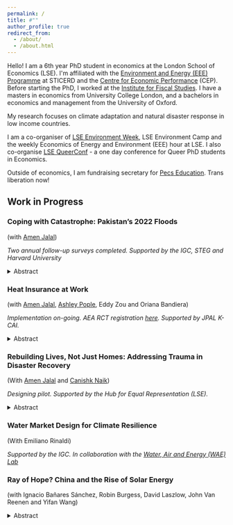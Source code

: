 ```yaml
---
permalink: /
title: #""
author_profile: true
redirect_from: 
  - /about/
  - /about.html
---
```


Hello! I am a 6th year PhD student in economics at the London School of Economics (LSE). I'm affiliated with the [Environment and Energy (EEE) Programme](https://sticerd.lse.ac.uk/_new/our-work/economics-of-environment-and-energy/) at STICERD and the [Centre for Economic Performance](https://cep.lse.ac.uk/_new/people/person.asp?id=11236#:~:text=Pol%20Simpson%20is%20a%20PhD,the%20Institute%20for%20Fiscal%20Studies.) (CEP). Before starting the PhD, I worked at the [Institute for Fiscal Studies](https://ifs.org.uk). I have a masters in economics from University College London, and a bachelors in economics and management from the University of Oxford. 

My research focuses on climate adaptation and natural disaster response in low income countries. 

I am a co-organiser of [LSE Environment Week](https://www.lse-environment-week.com), LSE Environment Camp and the weekly Economics of Energy and Environment (EEE) hour at LSE. I also co-organise [LSE QueerConf](https://www.lsequeerconf.com) - a one day conference for Queer PhD students in Economics. 

Outside of economics, I am fundraising secretary for [Pecs Education](https://pecseducation.com). Trans liberation now!  

## Work in Progress 

### Coping with Catastrophe: Pakistan’s 2022 Floods

(with [Amen Jalal](https://amenjalal.com))

_Two annual follow-up surveys completed. Supported by the IGC, STEG and Harvard University_

<details>
  <summary>Abstract</summary>
Disaster response policies often focus on immediate relief or long-term reconstruction, but what happens in between? We examine how the impacts of Pakistan's 2022 floods evolve over two years, by collecting panel data from 5,100 low-income households across six districts, and leveraging exogenous local variation in topography and rainfall to estimate causal effects. One year post-floods, a more severe flood shock depleted household assets and reduced labor demand, prompting households to sell assets, commute further for work, and turn to self-employment. They also received more formal and informal aid. As a result, they were able to sustain consumption levels on par with less affected households. However, by year two these patterns are reversed: more flooded households have returned to private employment, working similar hours as less flooded households, but doing so at lower wages. They are also more likely to report reducing consumption and health expenditure, taking new loans and drawing down savings to make ends meet. We also find that more intense floods have persistent negative impacts on physical and mental health - particularly women’s. These findings reveal a medium-run assistance gap: after emergency relief but before long-run reconstruction, households face income risks that standard disaster response overlooks, allowing the effects of climate shocks to persist through labor markets.

</details>

### Heat Insurance at Work 

(with [Amen Jalal](https://amenjalal.com), [Ashley Pople](https://www.ashleypople.com), Eddy Zou and Oriana Bandiera)

_Implementation on-going. AEA RCT registration [here](https://www.socialscienceregistry.org/trials/15728). Supported by JPAL K-CAI._

<details>
  <summary>Abstract</summary>
Heatwaves, intensified by climate change, hit the poorest the hardest. Many are exposed to dangerous temperatures through outdoor work or limited access to adaptive resources. In 2024, 37 cities in India surpassed 45°C (113°F), and around 40,000 heat stroke cases were reported. How can social protection systems evolve to address the growing losses caused by extreme heat? We evaluate an innovative intervention in India that offers automatic daily wage payments to low-income workers when temperatures exceed a predetermined threshold. Developed by the Self Employed Women’s Association (SEWA) – a union representing over 3 million informal workers – the scheme is the world’s first parametric heat insurance product targeting earnings loss. We use a randomized encouragement design, incentivizing SEWA officers to promote enrollment in 2,821 treatment villages, while 2,821 control villages receive no targeted outreach. Panel survey data – combined with high-frequency measurement during the hot season – will allow us to estimate impacts on labor supply, financial decisions, health, consumption, and adaptive behavior. We also assess willingness to pay relative to actuarially fair pricing, providing evidence on the potential for commercial insurance-based heat protection.
</details>

### Rebuilding Lives, Not Just Homes: Addressing Trauma in Disaster Recovery

(With [Amen Jalal](https://amenjalal.com) and [Canishk Naik](https://canishknaik.github.io)) 

_Designing pilot. Supported by the Hub for Equal Representation (LSE)._

<details>
  <summary>Abstract</summary>

  Disaster recovery often focuses on rebuilding physical infrastructure, overlooking the mental health impact of traumatic events like floods. In Pakistan, where flooding in 2022 submerged a third of the country and lasted up to 8 months, women exposed to a more intense flood shock were 11 pp more likely to have severe psychological distress 2 years later. Ignoring mental health in reconstruction may prolong the socio-economic impact of disasters by limiting individuals’ ability to work, plan, and recover. This project explores complementarities between mental health support and the standard infrastructure-focused approach by randomizing a trauma-based mental health intervention and leveraging natural variation in access to a housing reconstruction program in a 2x2 design. Our findings aim to measure the non-economic losses and damages of climate catastrophes, and inform more holistic disaster recovery policies that address both physical and psychological needs.

  </details>

### Water Market Design for Climate Resilience

(With Emiliano Rinaldi) 

_Supported by the IGC. In collaboration with the [Water, Air and Energy (WAE) Lab](https://www.povertyactionlab.org/page/water-air-and-energy-wae-lab-city-cape-town)_ 

### Ray of Hope? China and the Rise of Solar Energy

(with Ignacio Bañares Sánchez, Robin Burgess, David Laszlow, John Van Reenen and Yifan Wang) 

<details>
  <summary>Abstract</summary>
The rapid decline in the global cost of solar panels from the early 2000s coincided with China's growing dominance in solar photovoltaics (PV) and its adoption of green industrial policies. We evaluate the effectiveness of local, city-level policies to encourage growth and innovation in the Chinese solar industry. Using new data on solar subsidy policies, patenting, production and trade and a synthetic-difference-in-differences approach, we show that production subsidies caused large increases in solar PV output, innovation and productivity. Cities combining production subsidies with R&D support had an even larger impact. We can reject negative spillovers to other cities, finding that business stealing effects are outweighted by knowledge spillovers. Although demand subsidies targeted at solar generation reduced pollution, they had little impact on local solar output and innovation, as additional demand was largely met by supply from other Chinese cities. We interpret these results through the lens of a quantified general equilibrium model with heterogeneous manufacturers, intra-national and international trade costs, and endogenous choices of R&D, entry/exit and trade. Our results suggest substantial benefits to China from its solar policy, even abstracting from the climate change externality. We draw implications for green industrial policies in other countries, suggesting such interventions can foster growth in clean energy. 
</details>


